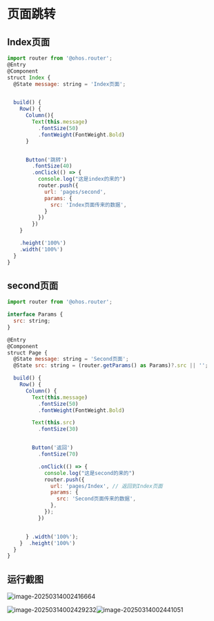 # 页面跳转 

## Index页面



```javascript
import router from '@ohos.router';
@Entry
@Component
struct Index {
  @State message: string = 'Index页面';


  build() {
    Row() {
      Column(){
        Text(this.message)
          .fontSize(50)
          .fontWeight(FontWeight.Bold)
      }


      Button('跳转')
        .fontSize(40)
        .onClick(() => {
          console.log("这是index的来的")
          router.push({
            url: 'pages/second',
            params: {
              src: 'Index页面传来的数据',
            }
          })
        })
    }

    .height('100%')
    .width('100%')
  }
}
```



## second页面

```javascript
import router from '@ohos.router';

interface Params {
  src: string;
}

@Entry
@Component
struct Page {
  @State message: string = 'Second页面';
  @State src: string = (router.getParams() as Params)?.src || '';

  build() {
    Row() {
      Column() {
        Text(this.message)
          .fontSize(50)
          .fontWeight(FontWeight.Bold)

        Text(this.src)
          .fontSize(30)


        Button('返回')
          .fontSize(70)

          .onClick(() => {
            console.log("这是second的来的")
            router.push({
              url: 'pages/Index', // 返回到Index页面
              params: {
                src: 'Second页面传来的数据',
              },
            });
          })


      } .width('100%');
    }  .height('100%')
  }
}
```

 ## 运行截图

![image-20250314002416664](C:\Users\lzx\AppData\Roaming\Typora\typora-user-images\image-20250314002416664.png)



![image-20250314002429232](C:\Users\lzx\AppData\Roaming\Typora\typora-user-images\image-20250314002429232.png)![image-20250314002441051](C:\Users\lzx\AppData\Roaming\Typora\typora-user-images\image-20250314002441051.png)
